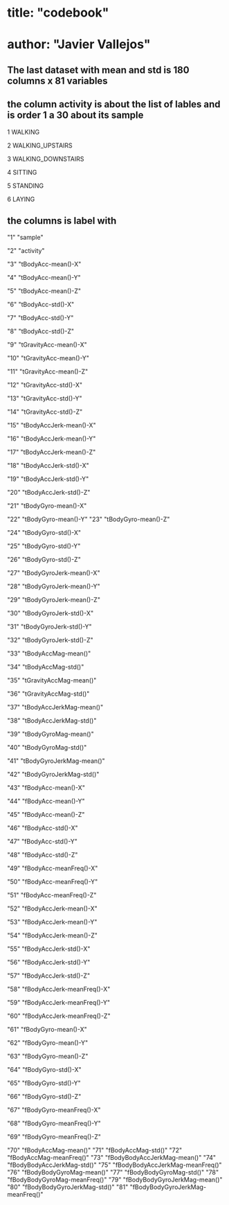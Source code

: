 # title: "codebook"
# author: "Javier Vallejos"

## The last dataset with mean and std is 180 columns x 81 variables

## the column activity is about the list of lables and is order 1 a 30 about its sample

1 WALKING

2 WALKING_UPSTAIRS

3 WALKING_DOWNSTAIRS

4 SITTING

5 STANDING

6 LAYING

##  the columns is label with 

"1" "sample"

"2" "activity"

"3" "tBodyAcc-mean()-X"

"4" "tBodyAcc-mean()-Y"

"5" "tBodyAcc-mean()-Z"

"6" "tBodyAcc-std()-X"

"7" "tBodyAcc-std()-Y"

"8" "tBodyAcc-std()-Z"

"9" "tGravityAcc-mean()-X"

"10" "tGravityAcc-mean()-Y"

"11" "tGravityAcc-mean()-Z"

"12" "tGravityAcc-std()-X"

"13" "tGravityAcc-std()-Y"

"14" "tGravityAcc-std()-Z"

"15" "tBodyAccJerk-mean()-X"

"16" "tBodyAccJerk-mean()-Y"

"17" "tBodyAccJerk-mean()-Z"

"18" "tBodyAccJerk-std()-X"

"19" "tBodyAccJerk-std()-Y"

"20" "tBodyAccJerk-std()-Z"

"21" "tBodyGyro-mean()-X"

"22" "tBodyGyro-mean()-Y"
"23" "tBodyGyro-mean()-Z"

"24" "tBodyGyro-std()-X"

"25" "tBodyGyro-std()-Y"

"26" "tBodyGyro-std()-Z"

"27" "tBodyGyroJerk-mean()-X"

"28" "tBodyGyroJerk-mean()-Y"

"29" "tBodyGyroJerk-mean()-Z"

"30" "tBodyGyroJerk-std()-X"

"31" "tBodyGyroJerk-std()-Y"

"32" "tBodyGyroJerk-std()-Z"

"33" "tBodyAccMag-mean()"

"34" "tBodyAccMag-std()"

"35" "tGravityAccMag-mean()"

"36" "tGravityAccMag-std()"

"37" "tBodyAccJerkMag-mean()"

"38" "tBodyAccJerkMag-std()"

"39" "tBodyGyroMag-mean()"

"40" "tBodyGyroMag-std()"

"41" "tBodyGyroJerkMag-mean()"

"42" "tBodyGyroJerkMag-std()"

"43" "fBodyAcc-mean()-X"

"44" "fBodyAcc-mean()-Y"

"45" "fBodyAcc-mean()-Z"

"46" "fBodyAcc-std()-X"

"47" "fBodyAcc-std()-Y"

"48" "fBodyAcc-std()-Z"

"49" "fBodyAcc-meanFreq()-X"

"50" "fBodyAcc-meanFreq()-Y"

"51" "fBodyAcc-meanFreq()-Z"

"52" "fBodyAccJerk-mean()-X"

"53" "fBodyAccJerk-mean()-Y"

"54" "fBodyAccJerk-mean()-Z"

"55" "fBodyAccJerk-std()-X"

"56" "fBodyAccJerk-std()-Y"

"57" "fBodyAccJerk-std()-Z"

"58" "fBodyAccJerk-meanFreq()-X"

"59" "fBodyAccJerk-meanFreq()-Y"

"60" "fBodyAccJerk-meanFreq()-Z"

"61" "fBodyGyro-mean()-X"

"62" "fBodyGyro-mean()-Y"

"63" "fBodyGyro-mean()-Z"

"64" "fBodyGyro-std()-X"

"65" "fBodyGyro-std()-Y"

"66" "fBodyGyro-std()-Z"

"67" "fBodyGyro-meanFreq()-X"

"68" "fBodyGyro-meanFreq()-Y"

"69" "fBodyGyro-meanFreq()-Z"

"70" "fBodyAccMag-mean()"
"71" "fBodyAccMag-std()"
"72" "fBodyAccMag-meanFreq()"
"73" "fBodyBodyAccJerkMag-mean()"
"74" "fBodyBodyAccJerkMag-std()"
"75" "fBodyBodyAccJerkMag-meanFreq()"
"76" "fBodyBodyGyroMag-mean()"
"77" "fBodyBodyGyroMag-std()"
"78" "fBodyBodyGyroMag-meanFreq()"
"79" "fBodyBodyGyroJerkMag-mean()"
"80" "fBodyBodyGyroJerkMag-std()"
"81" "fBodyBodyGyroJerkMag-meanFreq()"



